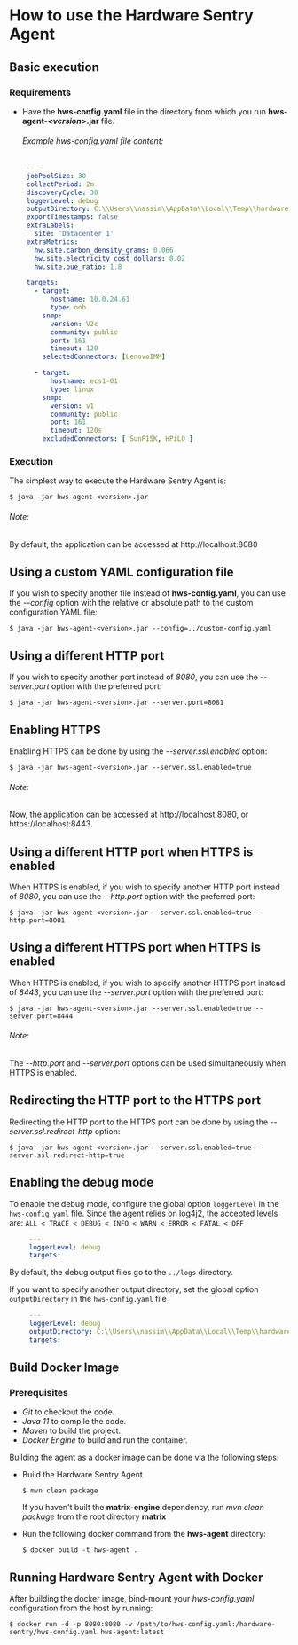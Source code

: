 # How to use the Hardware Sentry Agent

  ## Basic execution

   ### Requirements

   - Have the **hws-config.yaml** file
     in the directory from which you run **hws-agent-_\<version\>_.jar** file.<br>

     ###### Example hws-config.yaml file content:
     ```yaml
      ---
      jobPoolSize: 30
      collectPeriod: 2m
      discoveryCycle: 30
      loggerLevel: debug
      outputDirectory: C:\\Users\\nassim\\AppData\\Local\\Temp\\hardware-logs2
      exportTimestamps: false
      extraLabels: 
        site: 'Datacenter 1'
      extraMetrics: 
        hw.site.carbon_density_grams: 0.066
        hw.site.electricity_cost_dollars: 0.02
        hw.site.pue_ratio: 1.8

      targets:
        - target:
            hostname: 10.0.24.61
            type: oob
          snmp:
            version: V2c
            community: public
            port: 161
            timeout: 120
          selectedConnectors: [LenovoIMM]

        - target:
            hostname: ecs1-01
            type: linux
          snmp:
            version: v1
            community: public
            port: 161
            timeout: 120s
          excludedConnectors: [ SunF15K, HPiLO ]
     ```

   ### Execution
   The simplest way to execute the Hardware Sentry Agent is:

   ```shell script
   $ java -jar hws-agent-<version>.jar
   ```

   ###### Note:
   By default, the application can be accessed at http://localhost:8080

  ## Using a custom YAML configuration file
  If you wish to specify another file instead of **hws-config.yaml**,
  you can use the _--config_ option
  with the relative or absolute path to the custom configuration YAML file:

  ```shell script
  $ java -jar hws-agent-<version>.jar --config=../custom-config.yaml
  ```

  ## Using a different HTTP port
  If you wish to specify another port instead of _8080_,
  you can use the _--server.port_ option with the preferred port:

  ```shell script
  $ java -jar hws-agent-<version>.jar --server.port=8081
  ```

  ## Enabling HTTPS
  Enabling HTTPS can be done by using the _--server.ssl.enabled_ option:

  ```shell script
  $ java -jar hws-agent-<version>.jar --server.ssl.enabled=true
  ```

   ###### Note:
   Now, the application can be accessed at http://localhost:8080, or https://localhost:8443.

  ## Using a different HTTP port when HTTPS is enabled
  When HTTPS is enabled, if you wish to specify another HTTP port instead of _8080_,
  you can use the _--http.port_ option with the preferred port:

  ```shell script
  $ java -jar hws-agent-<version>.jar --server.ssl.enabled=true --http.port=8081
  ```
  ## Using a different HTTPS port when HTTPS is enabled
  When HTTPS is enabled, if you wish to specify another HTTPS port instead of _8443_,
  you can use the _--server.port_ option with the preferred port:

  ```shell script
  $ java -jar hws-agent-<version>.jar --server.ssl.enabled=true --server.port=8444
  ```
   ###### Note:
   The _--http.port_ and _--server.port_ options can be used simultaneously when HTTPS is enabled.

  ## Redirecting the HTTP port to the HTTPS port
  Redirecting the HTTP port to the HTTPS port can be done by using the _--server.ssl.redirect-http_ option:

  ```shell script
  $ java -jar hws-agent-<version>.jar --server.ssl.enabled=true --server.ssl.redirect-http=true
  ```

  ## Enabling the debug mode
  To enable the debug mode, configure the global option `loggerLevel` in the `hws-config.yaml` file. Since the agent relies on log4j2,
  the accepted levels are: `ALL < TRACE < DEBUG < INFO < WARN < ERROR < FATAL < OFF`

 ```yaml
      ---
      loggerLevel: debug
      targets:
  ```

  By default, the debug output files go to the `../logs` directory.

  If you want to specify another output directory, set the global option `outputDirectory` in the `hws-config.yaml` file

 ```yaml
      ---
      loggerLevel: debug
      outputDirectory: C:\\Users\\nassim\\AppData\\Local\\Temp\\hardware-logs2
      targets:
  ```

  ## Build Docker Image
  ### Prerequisites
  - *Git* to checkout the code.
  - *Java 11* to compile the code.
  - *Maven* to build the project.
  - *Docker Engine* to build and run the container.

  Building the agent as a docker image can be done via the following steps:

  - Build the Hardware Sentry Agent
    ```shell script
    $ mvn clean package
    ```
    If you haven't built the **matrix-engine** dependency, run *mvn clean package* from the root directory **matrix**

  - Run the following docker command from the **hws-agent** directory:
    ```shell script
    $ docker build -t hws-agent .
    ```

  ## Running Hardware Sentry Agent with Docker
  After building the docker image, bind-mount your *hws-config.yaml* configuration from the host by running:

  ```shell script
  $ docker run -d -p 8080:8080 -v /path/to/hws-config.yaml:/hardware-sentry/hws-config.yaml hws-agent:latest
  ```